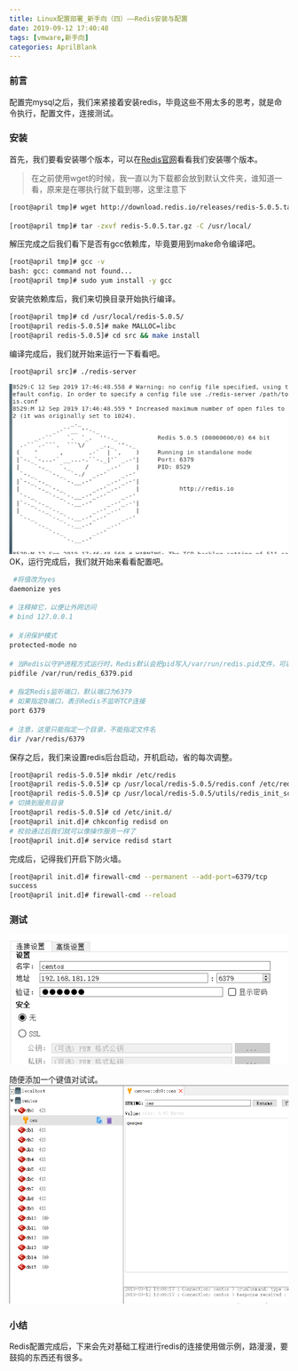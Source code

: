 ```yaml
---
title: Linux配置部署_新手向（四）——Redis安装与配置
date: 2019-09-12 17:40:48
tags: [vmware,新手向]
categories: AprilBlank
---
```

### 前言
配置完mysql之后，我们来紧接着安装redis，毕竟这些不用太多的思考，就是命令执行，配置文件，连接测试。

### 安装
首先，我们要看安装哪个版本，可以在[Redis官网](http://download.redis.io/releases/)看看我们安装哪个版本。

> 在之前使用wget的时候，我一直以为下载都会放到默认文件夹，谁知道一看，原来是在哪执行就下载到哪，这里注意下

```bash
[root@april tmp]# wget http://download.redis.io/releases/redis-5.0.5.tar.gz

[root@april tmp]# tar -zxvf redis-5.0.5.tar.gz -C /usr/local/

```

解压完成之后我们看下是否有gcc依赖库，毕竟要用到make命令编译吧。
```bash
[root@april tmp]# gcc -v
bash: gcc: command not found...
[root@april tmp]# sudo yum install -y gcc
```
安装完依赖库后，我们来切换目录开始执行编译。
```bash
[root@april tmp]# cd /usr/local/redis-5.0.5/
[root@april redis-5.0.5]# make MALLOC=libc 
[root@april redis-5.0.5]# cd src && make install
```

编译完成后，我们就开始来运行一下看看吧。
```bash
[root@april src]# ./redis-server 
```
![测试](vmware-redis/1.png)
OK，运行完成后，我们就开始来看看配置吧。

```bash
 #将值改为yes
daemonize yes  

# 注释掉它，以便让外网访问
# bind 127.0.0.1
 
# 关闭保护模式
protected-mode no

# 当Redis以守护进程方式运行时，Redis默认会把pid写入/var/run/redis.pid文件，可以通过pidfile指定
pidfile /var/run/redis_6379.pid

# 指定Redis监听端口，默认端口为6379
# 如果指定0端口，表示Redis不监听TCP连接
port 6379

# 注意，这里只能指定一个目录，不能指定文件名
dir /var/redis/6379
```

保存之后，我们来设置redis后台启动，开机启动，省的每次调整。

```bash
[root@april redis-5.0.5]# mkdir /etc/redis
[root@april redis-5.0.5]# cp /usr/local/redis-5.0.5/redis.conf /etc/redis/6379.conf
[root@april redis-5.0.5]# cp /usr/local/redis-5.0.5/utils/redis_init_script /etc/init.d/redisd
# 切换到服务目录
[root@april redis-5.0.5]# cd /etc/init.d/
[root@april init.d]# chkconfig redisd on
# 校验通过后我们就可以像操作服务一样了
[root@april init.d]# service redisd start
```

完成后，记得我们开启下防火墙。
```bash
[root@april init.d]# firewall-cmd --permanent --add-port=6379/tcp
success
[root@april init.d]# firewall-cmd --reload
```

### 测试
![测试](vmware-redis/2.png)

随便添加一个键值对试试。
![测试](vmware-redis/3.png)

### 小结
Redis配置完成后，下来会先对基础工程进行redis的连接使用做示例，路漫漫，要鼓捣的东西还有很多。